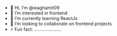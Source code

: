 - 👋 Hi, I’m @waghamit09
- 👀 I’m interested in frontend 
- 🌱 I’m currently learning ReactJs
- 💞️ I’m looking to collaborate on frontend projects
- ⚡ Fun fact: .....................

<!---
waghamit09/waghamit09 is a ✨ special ✨ repository because its `README.md` (this file) appears on your GitHub profile.
You can click the Preview link to take a look at your changes.
--->
